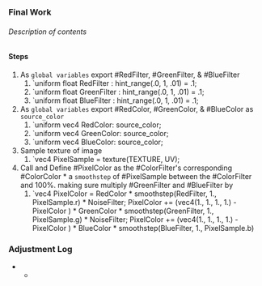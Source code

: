 ### Final Work
###### Description of contents

#### Steps
1) As `global variables` export #RedFilter, #GreenFilter, & #BlueFilter
	1) `uniform float RedFilter : hint_range(.0, 1, .01) = .1;
	2) `uniform float GreenFilter : hint_range(.0, 1, .01) = .1;
	3) `uniform float BlueFilter : hint_range(.0, 1, .01) = .1;
2) As `global variables` export #RedColor, #GreenColor, & #BlueColor as `source_color`
	1) `uniform vec4 RedColor: source_color;
	2) `uniform vec4 GreenColor: source_color;
	3) `uniform vec4 BlueColor: source_color; 
3) Sample texture of image
	1) `vec4 PixelSample = texture(TEXTURE, UV);
4) Call and Define #PixelColor as the #ColorFilter's corresponding #ColorColor * a `smoothstep` of #PixelSample between the #ColorFilter and 100%. making sure multiply #GreenFilter and #BlueFilter by 
	1) `vec4 PixelColor = RedColor * smoothstep(RedFilter, 1., PixelSample.r) * NoiseFilter;
	PixelColor += (vec4(1., 1., 1., 1.) - PixelColor ) * GreenColor * smoothstep(GreenFilter, 1., PixelSample.g) * NoiseFilter;
	PixelColor += (vec4(1., 1., 1., 1.) - PixelColor ) * BlueColor * smoothstep(BlueFilter, 1., PixelSample.b)

### Adjustment Log
- 
	- 
	 